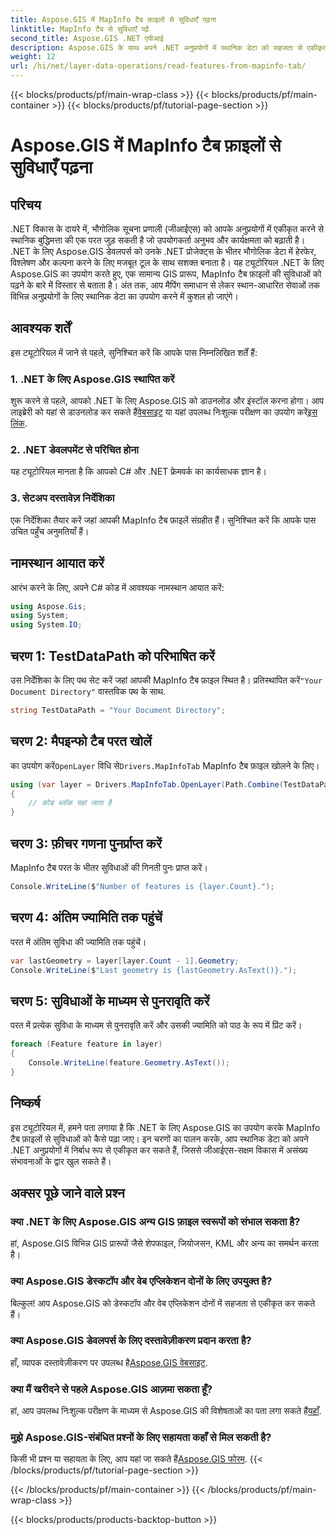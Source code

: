 ```yaml
---
title: Aspose.GIS में MapInfo टैब फ़ाइलों से सुविधाएँ पढ़ना
linktitle: MapInfo टैब से सुविधाएँ पढ़ें
second_title: Aspose.GIS .NET एपीआई
description: Aspose.GIS के साथ अपने .NET अनुप्रयोगों में स्थानिक डेटा को सहजता से एकीकृत करने का तरीका जानें, जो आपको MapInfo टैब फ़ाइलों से सुविधाओं को आसानी से पढ़ने में सशक्त बनाता है।
weight: 12
url: /hi/net/layer-data-operations/read-features-from-mapinfo-tab/
---
```


{{< blocks/products/pf/main-wrap-class >}}
{{< blocks/products/pf/main-container >}}
{{< blocks/products/pf/tutorial-page-section >}}

# Aspose.GIS में MapInfo टैब फ़ाइलों से सुविधाएँ पढ़ना

## परिचय
.NET विकास के दायरे में, भौगोलिक सूचना प्रणाली (जीआईएस) को आपके अनुप्रयोगों में एकीकृत करने से स्थानिक बुद्धिमत्ता की एक परत जुड़ सकती है जो उपयोगकर्ता अनुभव और कार्यक्षमता को बढ़ाती है। .NET के लिए Aspose.GIS डेवलपर्स को उनके .NET प्रोजेक्ट्स के भीतर भौगोलिक डेटा में हेरफेर, विश्लेषण और कल्पना करने के लिए मजबूत टूल के साथ सशक्त बनाता है। यह ट्यूटोरियल .NET के लिए Aspose.GIS का उपयोग करते हुए, एक सामान्य GIS प्रारूप, MapInfo टैब फ़ाइलों की सुविधाओं को पढ़ने के बारे में विस्तार से बताता है। अंत तक, आप मैपिंग समाधान से लेकर स्थान-आधारित सेवाओं तक विभिन्न अनुप्रयोगों के लिए स्थानिक डेटा का उपयोग करने में कुशल हो जाएंगे।
## आवश्यक शर्तें
इस ट्यूटोरियल में जाने से पहले, सुनिश्चित करें कि आपके पास निम्नलिखित शर्तें हैं:
### 1. .NET के लिए Aspose.GIS स्थापित करें
 शुरू करने से पहले, आपको .NET के लिए Aspose.GIS को डाउनलोड और इंस्टॉल करना होगा। आप लाइब्रेरी को यहां से डाउनलोड कर सकते हैं[वेबसाइट](https://releases.aspose.com/gis/net/) या यहां उपलब्ध निःशुल्क परीक्षण का उपयोग करें[इस लिंक](https://releases.aspose.com/).
### 2. .NET डेवलपमेंट से परिचित होना
यह ट्यूटोरियल मानता है कि आपको C# और .NET फ्रेमवर्क का कार्यसाधक ज्ञान है।
### 3. सेटअप दस्तावेज़ निर्देशिका
एक निर्देशिका तैयार करें जहां आपकी MapInfo टैब फ़ाइलें संग्रहीत हैं। सुनिश्चित करें कि आपके पास उचित पहुँच अनुमतियाँ हैं।

## नामस्थान आयात करें
आरंभ करने के लिए, अपने C# कोड में आवश्यक नामस्थान आयात करें:
```csharp
using Aspose.Gis;
using System;
using System.IO;
```

## चरण 1: TestDataPath को परिभाषित करें
 उस निर्देशिका के लिए पथ सेट करें जहां आपकी MapInfo टैब फ़ाइल स्थित है। प्रतिस्थापित करें`"Your Document Directory"` वास्तविक पथ के साथ.
```csharp
string TestDataPath = "Your Document Directory";
```
## चरण 2: मैपइन्फो टैब परत खोलें
 का उपयोग करें`OpenLayer` विधि से`Drivers.MapInfoTab` MapInfo टैब फ़ाइल खोलने के लिए।
```csharp
using (var layer = Drivers.MapInfoTab.OpenLayer(Path.Combine(TestDataPath, "data.tab")))
{
    // कोड ब्लॉक यहां जाता है
}
```
## चरण 3: फ़ीचर गणना पुनर्प्राप्त करें
MapInfo टैब परत के भीतर सुविधाओं की गिनती पुनः प्राप्त करें।
```csharp
Console.WriteLine($"Number of features is {layer.Count}.");
```
## चरण 4: अंतिम ज्यामिति तक पहुंचें
परत में अंतिम सुविधा की ज्यामिति तक पहुंचें।
```csharp
var lastGeometry = layer[layer.Count - 1].Geometry;
Console.WriteLine($"Last geometry is {lastGeometry.AsText()}.");
```
## चरण 5: सुविधाओं के माध्यम से पुनरावृति करें
परत में प्रत्येक सुविधा के माध्यम से पुनरावृति करें और उसकी ज्यामिति को पाठ के रूप में प्रिंट करें।
```csharp
foreach (Feature feature in layer)
{
    Console.WriteLine(feature.Geometry.AsText());
}
```

## निष्कर्ष
इस ट्यूटोरियल में, हमने पता लगाया है कि .NET के लिए Aspose.GIS का उपयोग करके MapInfo टैब फ़ाइलों से सुविधाओं को कैसे पढ़ा जाए। इन चरणों का पालन करके, आप स्थानिक डेटा को अपने .NET अनुप्रयोगों में निर्बाध रूप से एकीकृत कर सकते हैं, जिससे जीआईएस-सक्षम विकास में असंख्य संभावनाओं के द्वार खुल सकते हैं।
## अक्सर पूछे जाने वाले प्रश्न
### क्या .NET के लिए Aspose.GIS अन्य GIS फ़ाइल स्वरूपों को संभाल सकता है?
हां, Aspose.GIS विभिन्न GIS प्रारूपों जैसे शेपफाइल, जियोजसन, KML और अन्य का समर्थन करता है।
### क्या Aspose.GIS डेस्कटॉप और वेब एप्लिकेशन दोनों के लिए उपयुक्त है?
बिल्कुल! आप Aspose.GIS को डेस्कटॉप और वेब एप्लिकेशन दोनों में सहजता से एकीकृत कर सकते हैं।
### क्या Aspose.GIS डेवलपर्स के लिए दस्तावेज़ीकरण प्रदान करता है?
 हाँ, व्यापक दस्तावेज़ीकरण पर उपलब्ध है[Aspose.GIS वेबसाइट](https://reference.aspose.com/gis/net/).
### क्या मैं खरीदने से पहले Aspose.GIS आज़मा सकता हूँ?
 हां, आप उपलब्ध निःशुल्क परीक्षण के माध्यम से Aspose.GIS की विशेषताओं का पता लगा सकते हैं[यहाँ](https://releases.aspose.com/).
### मुझे Aspose.GIS-संबंधित प्रश्नों के लिए सहायता कहाँ से मिल सकती है?
 किसी भी प्रश्न या सहायता के लिए, आप यहां जा सकते हैं[Aspose.GIS फोरम](https://forum.aspose.com/c/gis/33).
{{< /blocks/products/pf/tutorial-page-section >}}

{{< /blocks/products/pf/main-container >}}
{{< /blocks/products/pf/main-wrap-class >}}

{{< blocks/products/products-backtop-button >}}
